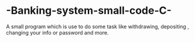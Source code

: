 # -Banking-system-small-code-C-
A small program which is use to do some task like withdrawing, depositing , changing your info or password and more.
